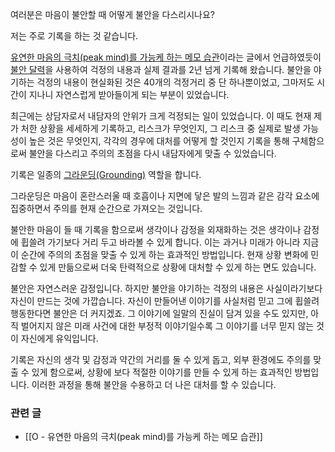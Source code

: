 여러분은 마음이 불안할 때 어떻게 불안을 다스리시나요?

저는 주로 기록을 하는 것 같습니다.

[유연한 마음의 극치(peak mind)를 가능케 하는 메모 습관](https://slowdive14.tistory.com/1299906)이라는 글에서 언급하였듯이 [불안 달력](https://slowdive14.tistory.com/1299604)을 사용하여 걱정의 내용과 실제 결과를 2년 넘게 기록해 왔습니다. 불안을 야기하는 걱정의 내용이 현실화된 것은 40개의 걱정거리 중 단 하나뿐이었고, 그마저도 시간이 지나니 자연스럽게 받아들이게 되는 부분이 있었습니다.

최근에는 상담자로서 내담자의 안위가 크게 걱정되는 일이 있었습니다. 이 때도 현재 제가 처한 상황을 세세하게 기록하고, 리스크가 무엇인지, 그 리스크 중 실제로 발생 가능성이 높은 것은 무엇인지, 각각의 경우에 대처를 어떻게 할 것인지 기록을 통해 구체함으로써 불안을 다스리고 주의의 초점을 다시 내담자에게 맞출 수 있었습니다.

기록은 일종의 [그라운딩(Grounding)](https://m.blog.naver.com/bella8302/222172035504) 역할을 합니다. 

그라운딩은 마음이 혼란스러울 때 호흡이나 지면에 닿은 발의 느낌과 같은 감각 요소에 집중하면서 주의를 현재 순간으로 가져오는 것입니다.

불안한 마음이 들 때 기록을 함으로써 생각이나 감정을 외재화하는 것은 생각이나 감정에 휩쓸려 가기보다 거리 두고 바라볼 수 있게 합니다. 이는 과거나 미래가 아니라 지금 이 순간에 주의의 초점을 맞출 수 있게 하는 효과적인 방법입니다. 현재 상황 변화에 민감할 수 있게 만듦으로써 더욱 탄력적으로 상황에 대처할 수 있게 하는 면도 있습니다.

불안은 자연스러운 감정입니다. 하지만 불안을 야기하는 걱정의 내용은 사실이라기보다 자신이 만드는 것에 가깝습니다. 자신이 만들어낸 이야기를 사실처럼 믿고 그에 휩쓸려 행동한다면 불안은 더 커지겠죠. 그 이야기에 일말의 진실이 담겨 있을 수도 있지만, 아직 벌어지지 않은 미래 사건에 대한 부정적 이야기일수록 그 이야기를 너무 믿지 않는 것이 자신에게 유익입니다. 

기록은 자신의 생각 및 감정과 약간의 거리를 둘 수 있게 돕고, 외부 환경에도 주의를 맞출 수 있게 함으로써, 상황에 보다 적절한 이야기를 만들 수 있게 하는 효과적인 방법입니다. 이러한 과정을 통해 불안을 수용하고 더 나은 대처를 할 수 있습니다.

### 관련 글
- [[O - 유연한 마음의 극치(peak mind)를 가능케 하는 메모 습관]]
